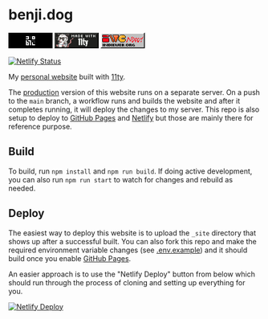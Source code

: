 # benji.dog

[![benji.dog](./static/assets/88x31.gif)](https://benji.dog) [![Made with 11ty](./static/assets/made-with-11ty.gif)](https://www.11ty.dev) [![IndieWeb](./static/assets/indieweb88x31-retro-gif.gif)](https://indieweb.org)

<!-- [![GitHub Status](https://github.com/benjifs/benji/actions/workflows/eleventy_build.yml/badge.svg)](https://github.com/benjifs/benji/actions) -->
[![Netlify Status](https://api.netlify.com/api/v1/badges/8adf49ae-cb8e-407b-bf3b-1b3c8a6af409/deploy-status)](https://app.netlify.com/sites/benji-dog/deploys)

My [personal website](https://benji.dog) built with [11ty](https://11ty.dev).

The [production](https://benji.dog) version of this website runs on a separate server. On a push to the `main` branch, a workflow runs and builds the website and after it completes running, it will deploy the changes to my server. This repo is also setup to deploy to [GitHub Pages](https://pages.github.com/) and [Netlify](https://netlify.com) but those are mainly there for reference purpose.

## Build

To build, run `npm install` and `npm run build`. If doing active development, you can also run `npm run start` to watch for changes and rebuild as needed.

## Deploy

The easiest way to deploy this website is to upload the `_site` directory that shows up after a successful built. You can also fork this repo and make the required environment variable changes (see [.env.example](https://github.com/benjifs/benji/blob/main/.env.example)) and it should build once you enable [GitHub Pages](https://pages.github.com/).

An easier approach is to use the "Netlify Deploy" button from below which should run through the process of cloning and setting up everything for you.

[![Netlify Deploy](https://www.netlify.com/img/deploy/button.svg)](https://app.netlify.com/start/deploy?repository=https://github.com/benjifs/benji)
